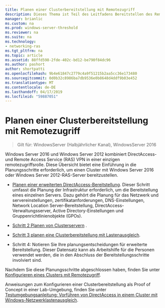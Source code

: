 ```yaml
---
title: Planen einer Clusterbereitstellung mit Remotezugriff
description: Dieses Thema ist Teil des Leitfadens Bereitstellen des Remotezugriffs in einem Cluster unter Windows Server 2016.
manager: brianlic
ms.custom: na
ms.prod: windows-server-threshold
ms.reviewer: na
ms.suite: na
ms.technology:
- networking-ras
ms.tgt_pltfrm: na
ms.topic: article
ms.assetid: 88ffd598-2fde-402c-bd12-be790f84dc96
ms.author: pashort
author: shortpatti
ms.openlocfilehash: 9b4e61847c2779c4a9f51215b2aa5cc36e173480
ms.sourcegitcommit: 0d0b32c8986ba7db9536e0b8648d4ddf9b03e452
ms.translationtype: MT
ms.contentlocale: de-DE
ms.lasthandoff: 04/17/2019
ms.locfileid: "59887051"
---
```

# <a name="plan-a-remote-access-cluster-deployment"></a>Planen einer Clusterbereitstellung mit Remotezugriff

>Gilt für: WindowsServer (Halbjährlicher Kanal), WindowsServer 2016

 Windows Server 2016 und Windows Server 2012 kombiniert DirectAccess- und Remote Access Service (RAS) VPN in einer einzigen remotezugriffsrolle. Diese Übersicht bietet eine Einführung in die Planungsschritte erforderlich, um einen Cluster mit Windows Server 2016 oder Windows Server 2012-RAS-Server bereitzustellen.
  
-   [Planen einer erweiterten DirectAccess-Bereitstellung](../../../directaccess/single-server-advanced/Plan-an-Advanced-DirectAccess-Deployment.md). Dieser Schritt umfasst die Planung der Infrastruktur erforderlich, um die Bereitstellung eines einzelnen Servers. Dazu gehört die Planung für das Netzwerk und servereinstellungen, zertifikatanforderungen, DNS-Einstellungen, Network Location Server-Bereitstellung, DirectAccess-Verwaltungsserver, Active Directory-Einstellungen und Gruppenrichtlinienobjekte (GPOs).  
  
-   [Schritt 2 Planen von Clusterservern](Step-2-Plan-Cluster-Servers.md) .  
  
-   [Schritt 3 planen eine Clusterbereitstellung mit Lastenausgleich](Step-3-Plan-a-Load-Balanced-Cluster-Deployment.md).  
  
-   Schritt 4: Notieren Sie Ihre planungsentscheidungen für erweiterte Bereitstellung. Dieser Datensatz kann als Arbeitshilfe für die Personen verwendet werden, die in den Abschluss der Bereitstellungsschritte involviert sind.  
  
Nachdem Sie diese Planungsschritte abgeschlossen haben, finden Sie unter [Konfigurieren eines Clusters mit Remotezugriff](../configure/Configure-a-Remote-Access-Cluster.md). 

Anweisungen zum Konfigurieren einer Clusterbereitstellung als Proof of Concept in einer Lab-Umgebung, finden Sie unter [Testumgebungsanleitung: Vorführen von DirectAccess in einem Cluster mit Windows-Netzwerklastenausgleich](../../../directaccess/tlg-cluster-nlb/Test-Lab-Guide-Demonstrate-DirectAccess-in-a-Cluster-with-Windows-NLB.md).  
  


